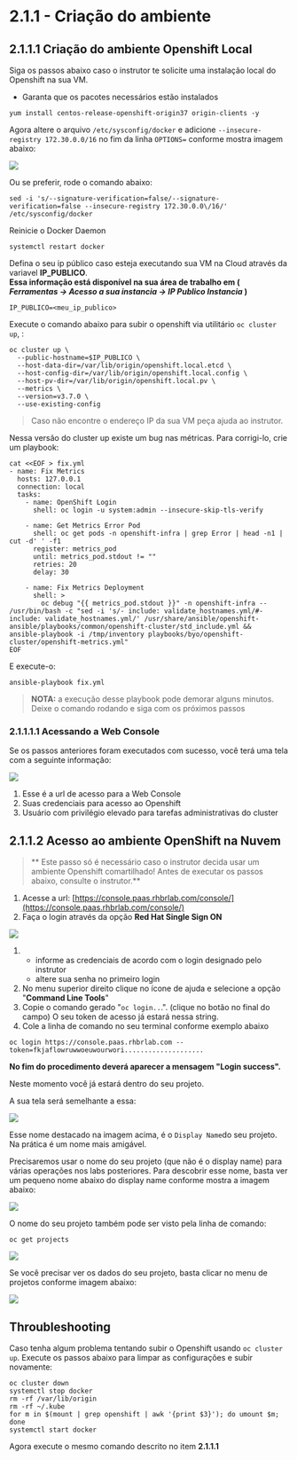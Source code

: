 # 2.1.1 - Criação do ambiente

## 2.1.1.1 Criação do ambiente Openshift Local

Siga os passos abaixo caso o instrutor te solicite uma instalação local do Openshift na sua VM.

* Garanta que os pacotes necessários estão instalados

```text
yum install centos-release-openshift-origin37 origin-clients -y
```

Agora altere o arquivo `/etc/sysconfig/docker` e adicione `--insecure-registry 172.30.0.0/16` no fim da linha `OPTIONS=` conforme mostra imagem abaixo:

![](../../.gitbook/assets/selection_225.png)

Ou se preferir, rode o comando abaixo:

```text
sed -i 's/--signature-verification=false/--signature-verification=false --insecure-registry 172.30.0.0\/16/' /etc/sysconfig/docker
```

Reinicie o Docker Daemon

```text
systemctl restart docker
```

Defina o seu ip público caso esteja executando sua VM na Cloud através da variavel **IP_PUBLICO**.    
**Essa informação está disponível na sua área de trabalho em ( *Ferramentas -> Acesso a sua instancia -> IP Publico Instancia* )**

```text
IP_PUBLICO=<meu_ip_publico>
```

Execute o comando abaixo para subir o openshift via utilitário `oc cluster up`, :

```text
oc cluster up \
  --public-hostname=$IP_PUBLICO \
  --host-data-dir=/var/lib/origin/openshift.local.etcd \
  --host-config-dir=/var/lib/origin/openshift.local.config \
  --host-pv-dir=/var/lib/origin/openshift.local.pv \
  --metrics \
  --version=v3.7.0 \
  --use-existing-config
```


> Caso não encontre o endereço IP da sua VM peça ajuda ao instrutor.

Nessa versão do cluster up existe um bug nas métricas. Para corrigi-lo, crie um playbook:

```text
cat <<EOF > fix.yml
- name: Fix Metrics
  hosts: 127.0.0.1
  connection: local
  tasks:
    - name: OpenShift Login
      shell: oc login -u system:admin --insecure-skip-tls-verify

    - name: Get Metrics Error Pod
      shell: oc get pods -n openshift-infra | grep Error | head -n1 | cut -d' ' -f1
      register: metrics_pod
      until: metrics_pod.stdout != ""
      retries: 20
      delay: 30

    - name: Fix Metrics Deployment
      shell: >
        oc debug "{{ metrics_pod.stdout }}" -n openshift-infra -- /usr/bin/bash -c "sed -i 's/- include: validate_hostnames.yml/#- include: validate_hostnames.yml/' /usr/share/ansible/openshift-ansible/playbooks/common/openshift-cluster/std_include.yml &&  ansible-playbook -i /tmp/inventory playbooks/byo/openshift-cluster/openshift-metrics.yml"
EOF
```

E execute-o:

```text
ansible-playbook fix.yml
```

> __NOTA:__ a execução desse playbook pode demorar alguns minutos. Deixe o comando rodando e siga com os próximos passos

### 2.1.1.1.1 Acessando a Web Console

Se os passos anteriores foram executados com sucesso, você terá uma tela com a seguinte informação:

![](../../.gitbook/assets/selection_226%20%281%29.png)

1. Esse é a url de acesso para a Web Console
2. Suas credenciais para acesso ao Openshift
3. Usuário com privilégio elevado para tarefas administrativas do cluster

## 2.1.1.2 Acesso ao ambiente OpenShift na Nuvem

> ** Este passo só é necessário caso o instrutor decida usar um ambiente Openshift comartilhado! Antes de executar os passos abaixo, consulte o instrutor.**

1. Acesse a url: [https://console.paas.rhbrlab.com/console/](https://console.paas.rhbrlab.com/console/)
2. Faça o login através da opção **Red Hat Single Sign ON**

![](../../.gitbook/assets/selection_207.png)

1. * informe as credenciais de acordo com o login designado pelo instrutor
   * altere sua senha no primeiro login 
2. No menu superior direito clique no ícone de ajuda e selecione a opção "**Command Line Tools**"
3. Copie o comando gerado "`oc login..`.". \(clique no botão no final do campo\) O seu token de acesso já estará nessa string.
4. Cole a linha de comando no seu terminal conforme exemplo abaixo

```text
oc login https://console.paas.rhbrlab.com --token=fkjaflowruwwoeuwourwori....................
```

**No fim do procedimento deverá aparecer a mensagem "Login success".**

Neste momento você já estará dentro do seu projeto.

A sua tela será semelhante a essa:

![](../../.gitbook/assets/selection_202.png)

Esse nome destacado na imagem acima, é o `Display Name`do seu projeto. Na prática é um nome mais amigável.

Precisaremos usar o nome do seu projeto \(que não é o display name\) para várias operações nos labs posteriores. Para descobrir esse nome, basta ver um pequeno nome abaixo do display name conforme mostra a imagem abaixo:

![](../../.gitbook/assets/selection_203%20%281%29.png)

O nome do seu projeto também pode ser visto pela linha de comando:

```text
oc get projects
```

![](../../.gitbook/assets/oc-get-projects%20%281%29.gif)

Se você precisar ver os dados do seu projeto, basta clicar no menu de projetos conforme imagem abaixo:

![](../../.gitbook/assets/selection_204%20%281%29.png)

## Throubleshooting

Caso tenha algum problema tentando subir o Openshift usando `oc cluster up`. Execute os passos abaixo para limpar as configurações e subir novamente:

```
oc cluster down
systemctl stop docker
rm -rf /var/lib/origin
rm -rf ~/.kube
for m in $(mount | grep openshift | awk '{print $3}'); do umount $m; done
systemctl start docker
```

Agora execute o mesmo comando descrito no item **2.1.1.1**
